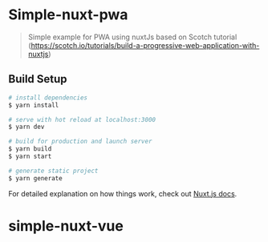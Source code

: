 # Simple-nuxt-pwa

> Simple example for PWA using nuxtJs based on Scotch tutorial (https://scotch.io/tutorials/build-a-progressive-web-application-with-nuxtjs)

## Build Setup

``` bash
# install dependencies
$ yarn install

# serve with hot reload at localhost:3000
$ yarn dev

# build for production and launch server
$ yarn build
$ yarn start

# generate static project
$ yarn generate
```

For detailed explanation on how things work, check out [Nuxt.js docs](https://nuxtjs.org).
# simple-nuxt-vue
